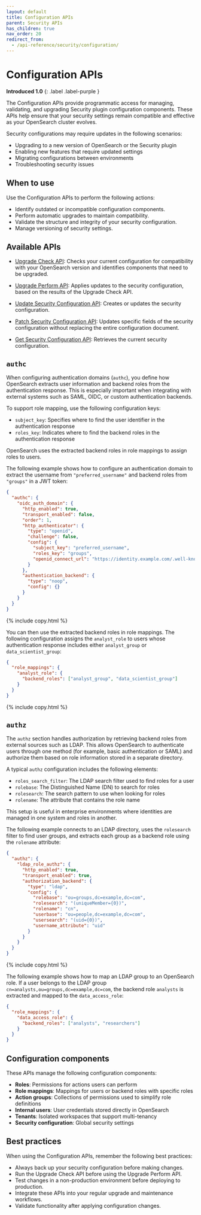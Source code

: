 ```yaml
---
layout: default
title: Configuration APIs
parent: Security APIs
has_children: true
nav_order: 20
redirect_from:
  - /api-reference/security/configuration/
---
```


# Configuration APIs
**Introduced 1.0**
{: .label .label-purple }

The Configuration APIs provide programmatic access for managing, validating, and upgrading Security plugin configuration components. These APIs help ensure that your security settings remain compatible and effective as your OpenSearch cluster evolves.

Security configurations may require updates in the following scenarios:

- Upgrading to a new version of OpenSearch or the Security plugin
- Enabling new features that require updated settings
- Migrating configurations between environments
- Troubleshooting security issues

## When to use

Use the Configuration APIs to perform the following actions:

- Identify outdated or incompatible configuration components.
- Perform automatic upgrades to maintain compatibility.
- Validate the structure and integrity of your security configuration.
- Manage versioning of security settings.

## Available APIs

- [Upgrade Check API]({{site.url}}{{site.baseurl}}/api-reference/security/configuration/upgrade-check/): Checks your current configuration for compatibility with your OpenSearch version and identifies components that need to be upgraded.

- [Upgrade Perform API]({{site.url}}{{site.baseurl}}/api-reference/security/configuration/upgrade-perform/): Applies updates to the security configuration, based on the results of the Upgrade Check API.

- [Update Security Configuration API]({{site.url}}{{site.baseurl}}/api-reference/security/configuration/update-configuration/): Creates or updates the security configuration.

- [Patch Security Configuration API]({{site.url}}{{site.baseurl}}/api-reference/security/configuration/patch-configuration/): Updates specific fields of the security configuration without replacing the entire configuration document. 

- [Get Security Configuration API]({{site.url}}{{site.baseurl}}/api-reference/security/configuration/get-configuration/): Retrieves the current security configuration.

## `authc`

When configuring authentication domains (`authc`), you define how OpenSearch extracts user information and backend roles from the authentication response. This is especially important when integrating with external systems such as SAML, OIDC, or custom authentication backends.

To support role mapping, use the following configuration keys:

- `subject_key`: Specifies where to find the user identifier in the authentication response
- `roles_key`: Indicates where to find the backend roles in the authentication response

OpenSearch uses the extracted backend roles in role mappings to assign roles to users.

The following example shows how to configure an authentication domain to extract the username from `"preferred_username"` and backend roles from `"groups"` in a JWT token:

```json
{
  "authc": {
    "oidc_auth_domain": {
      "http_enabled": true,
      "transport_enabled": false,
      "order": 1,
      "http_authenticator": {
        "type": "openid",
        "challenge": false,
        "config": {
          "subject_key": "preferred_username",
          "roles_key": "groups",
          "openid_connect_url": "https://identity.example.com/.well-known/openid-configuration"
        }
      },
      "authentication_backend": {
        "type": "noop",
        "config": {}
      }
    }
  }
}
```
{% include copy.html %}

You can then use the extracted backend roles in role mappings. The following configuration assigns the `analyst_role` to users whose authentication response includes either `analyst_group` or `data_scientist_group`:

```json
{
  "role_mappings": {
    "analyst_role": {
      "backend_roles": ["analyst_group", "data_scientist_group"]
    }
  }
}
```
{% include copy.html %}


## `authz`

The `authz` section handles authorization by retrieving backend roles from external sources such as LDAP. This allows OpenSearch to authenticate users through one method (for example, basic authentication or SAML) and authorize them based on role information stored in a separate directory.

A typical `authz` configuration includes the following elements:

- `roles_search_filter`: The LDAP search filter used to find roles for a user
- `rolebase`: The Distinguished Name (DN) to search for roles
- `rolesearch`: The search pattern to use when looking for roles
- `rolename`: The attribute that contains the role name

This setup is useful in enterprise environments where identities are managed in one system and roles in another.

The following example connects to an LDAP directory, uses the `rolesearch` filter to find user groups, and extracts each group as a backend role using the `rolename` attribute:

```json
{
  "authz": {
    "ldap_role_authz": {
      "http_enabled": true,
      "transport_enabled": true,
      "authorization_backend": {
        "type": "ldap",
        "config": {
          "rolebase": "ou=groups,dc=example,dc=com",
          "rolesearch": "(uniqueMember={0})",
          "rolename": "cn",
          "userbase": "ou=people,dc=example,dc=com",
          "usersearch": "(uid={0})",
          "username_attribute": "uid"
        }
      }
    }
  }
}
```
{% include copy.html %}


The following example shows how to map an LDAP group to an OpenSearch role. If a user belongs to the LDAP group `cn=analysts,ou=groups,dc=example,dc=com`, the backend role `analysts` is extracted and mapped to the `data_access_role`:

```json
{
  "role_mappings": {
    "data_access_role": {
      "backend_roles": ["analysts", "researchers"]
    }
  }
}
```

## Configuration components

These APIs manage the following configuration components:

- **Roles**: Permissions for actions users can perform
- **Role mappings**: Mappings for users or backend roles with specific roles
- **Action groups**: Collections of permissions used to simplify role definitions
- **Internal users**: User credentials stored directly in OpenSearch
- **Tenants**: Isolated workspaces that support multi-tenancy
- **Security configuration**: Global security settings

## Best practices

When using the Configuration APIs, remember the following best practices:

- Always back up your security configuration before making changes.
- Run the Upgrade Check API before using the Upgrade Perform API.
- Test changes in a non-production environment before deploying to production.
- Integrate these APIs into your regular upgrade and maintenance workflows.
- Validate functionality after applying configuration changes.